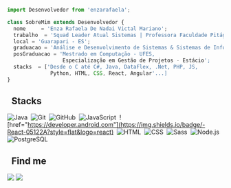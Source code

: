 ```js
import Desenvolvedor from 'enzarafaela';

class SobreMim extends Desenvolvedor {
  nome     = 'Enza Rafaela De Nadai Victal Mariano';
  trabalho  = 'Squad Leader Atual Sistemas | Professora Faculdade Pitágoras';
  local = 'Guarapari - ES';
  graduacao = 'Análise e Desenvolvimento de Sistemas & Sistemas de Informação - UNESC';
  posGraduacao = 'Mestrado em Computação - UFES,
                  Especialização em Gestão de Projetos - Estácio';
  stacks  = ['Desde o C até C#, Java, DataFlex, .Net, PHP, JS, 
              Python, HTML, CSS, React, Angular'...]
}
```

## &nbsp; Stacks

![Java](https://img.shields.io/badge/-Java-05122A?style=flat&logo=Java&logoColor=e01f22)&nbsp;
![Git](https://img.shields.io/badge/-Git-05122A?style=flat&logo=git)&nbsp;
![GitHub](https://img.shields.io/badge/-GitHub-05122A?style=flat&logo=github)&nbsp;
![JavaScript](https://img.shields.io/badge/-JavaScript-05122A?style=flat&logo=javascript)&nbsp;
![href="https://developer.android.com"](https://img.shields.io/badge/-React-05122A?style=flat&logo=react)&nbsp;
![HTML](https://img.shields.io/badge/-HTML-05122A?style=flat&logo=HTML5)&nbsp;
![CSS](https://img.shields.io/badge/-CSS-05122A?style=flat&logo=CSS3&logoColor=1572B6)&nbsp;
![Sass](https://img.shields.io/badge/-Sass-05122A?style=flat&logo=sass)&nbsp;
![Node.js](https://img.shields.io/badge/-Node.js-05122A?style=flat&logo=node.js)&nbsp;
![PostgreSQL](https://img.shields.io/badge/-PostgreSQL-05122A?style=flat&logo=postgresql)&nbsp;

## &nbsp; Find me

<p align="left">
  <a href="mailto:rafaeladenadai@gmail.com"  alt="Gmail">
  <img src="https://img.shields.io/badge/-Gmail-FF0000?style=flat-square&labelColor=FF0000&logo=gmail&logoColor=white&link=mailto:rafaeladenadai@gmail.com" /></a>

  <a href="https://www.linkedin.com/in/enzarafaela" target="_blank" alt="Linkedin">
  <img src="https://img.shields.io/badge/-Linkedin-0e76a8?style=flat-square&logo=Linkedin&logoColor=white&link=https://www.linkedin.com/in/enzarafaela/" /></a>
</p>  

